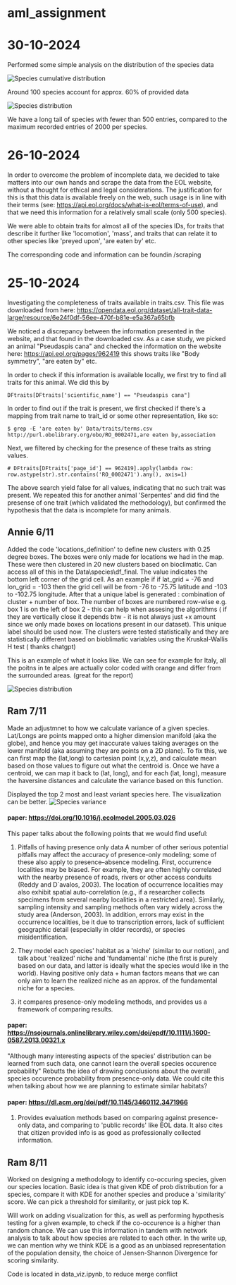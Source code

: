 # aml_assignment

# 30-10-2024
Performed some simple analysis on the distribution of the species data

![Species cumulative distribution](./images/freq_cum_species_id.png)

Around 100 species account for approx. 60% of provided data

![Species distribution](./images/freq_dist_species_id.png)

We have a long tail of species with fewer than 500 entries, compared to the maximum recorded entries of 2000 per species.

# 26-10-2024

In order to overcome the problem of incomplete data, we decided to take matters into our own hands and scrape the data from the EOL website, without a thought for ethical and legal considerations. The justification for this is that this data is available freely on the web, such usage is in line with their terms (see: https://api.eol.org/docs/what-is-eol/terms-of-use), and that we need this information for a relatively small scale (only 500 species).

We were able to obtain traits for almost all of the species IDs, for traits that describe it further like 'locomotion', 'mass', and traits that can relate it to other species like 'preyed upon', 'are eaten by' etc.

The corresponding code and information can be foundin /scraping

# 25-10-2024

Investigating the completeness of traits available in traits.csv. 
This file was downloaded from here: https://opendata.eol.org/dataset/all-trait-data-large/resource/6e24f0df-56ee-470f-b81e-e5a367a65bfb

We noticed a discrepancy between the information presented in the website, and that found in the downloaded csv. 
As a case study, we picked an animal "Pseudaspis cana" and checked the information on the website here: https://api.eol.org/pages/962419
this shows traits like "Body symmetry", "are eaten by" etc. 

In order to check if this information is available locally, we first try to find all traits for this animal. We did this by

```
DFtraits[DFtraits['scientific_name'] == "Pseudaspis cana"]
```

In order to find out if the trait is present, we first checked if there's a mapping from trait name to trait_id or some other representation, like so:

``` 
$ grep -E 'are eaten by' Data/traits/terms.csv
http://purl.obolibrary.org/obo/RO_0002471,are eaten by,association
```

Next, we filtered by checking for the presence of these traits as string values. 

```
# DFtraits[DFtraits['page_id'] == 962419].apply(lambda row: row.astype(str).str.contains('RO_0002471').any(), axis=1)
```

The above search yield false for all values, indicating that no such trait was present.
We repeated this for another animal 'Serpentes' and did find the presense of one trait (which validated the methodology), but confirmed the hypothesis that the data is incomplete for many animals.

## Annie 6/11

Added the code 'locations_definition' to define new clusters with 0.25 degree boxes. The boxes were only made for locations we had in the map. These were then clustered in 20 new clusters based on bioclimatic. Can access all of this in the Data\species\df_final. The value indicates the bottom left corner of the grid cell. As an example if if lat_grid = -76 and lon_grid = -103 then the grid cell will be from -76 to -75.75 latitude and -103 to -102.75 longitude. After that a unique label is generated : combination of cluster + number of box. The number of boxes are numbered row-wise e.g. box 1 is on the left of box 2 - this can help when assesing the algorithms ( if they are vertically close it depends btw - it is not always just +x amount since we only made boxes on locations present in our dataset). This unique label should be used now.
The clusters were tested statistically and they are statistically different based on bioblimatic variables using the Kruskal-Wallis H test ( thanks chatgpt)

This is an example of what it looks like. We can see for example for Italy, all the poitns in te alpes are actually color coded with orange and differ from the surrounded areas. (great for the report)

![Species distribution](./images/kmeans_clustering.png)

## Ram 7/11
Made an adjustmnet to how we calculate variance of a given species. Lat/Longs are points mapped onto a higher dimension manifold (aka the globe), and hence you may get inaccurate values taking averages on the lower manifold (aka assuming they are points on a 2D plane). To fix this, we can first map the (lat,long) to cartesian point (x,y,z), and calculate mean based on those values to figure out what the centroid is. Once we have a centroid, we can map it back to (lat, long), and for each (lat, long), measure the haversine distances and calculate the variance based on this function. 

Displayed the top 2 most and least variant species here. The visualization can be better.
![Species variance](./images/variance_top_2.png)

#### paper: https://doi.org/10.1016/j.ecolmodel.2005.03.026
This paper talks about the following points that we would find useful:
1. Pitfalls of having presence only data
A number of other serious potential pitfalls may affect the accuracy of presence-only modeling; some of these also apply to presence–absence modeling. First, occurrence localities may be biased. For example, they are often highly correlated with the nearby presence of roads, rivers or other access conduits (Reddy and D´avalos, 2003). The location of occurrence localities may also exhibit spatial auto-correlation (e.g., if a researcher collects specimens from several nearby localities in a restricted area). Similarly, sampling intensity and sampling methods often vary widely across the study area (Anderson, 2003). In addition, errors may exist in the occurrence localities, be it due to transcription errors, lack of sufficient geographic detail (especially in older records), or species misidentification.

2. They model each species' habitat as a 'niche' (similar to our notion), and talk about 'realized' niche and 'fundamental' niche (the first is purely based on our data, and latter is ideally what the species would like in the world). Having positive only data + human factors means that we can only aim to learn the realized niche as an approx. of the fundamental niche for a species. 

3. it compares presence-only modeling methods, and provides us a framework of comparing results. 

#### paper: https://nsojournals.onlinelibrary.wiley.com/doi/epdf/10.1111/j.1600-0587.2013.00321.x
"Although many interesting aspects of the species' distribution can be learned from such data, one cannot learn the overall species occurence probability"
Rebutts the idea of drawing conclusions about the overall species occurence probability from presence-only data. We could cite this when talking about how we are planning to estimate similar habitats?

#### paper: https://dl.acm.org/doi/pdf/10.1145/3460112.3471966
1. Provides evaluation methods based on comparing against presence-only data, and comparing to 'public records' like EOL data. It also cites that citizen provided info is as good as professionally collected information. 

## Ram 8/11
Worked on designing a methodology to identify co-occuring species, given our species location. Basic idea is that given KDE of prob distribution for a species, compare it with KDE for another species and produce a 'similarity' score. We can pick a threshold for similarity, or just pick top K. 

Will work on adding visualization for this, as well as performing hypothesis testing for a given example, to check if the co-occurence is a higher than random chance. We can use this information in tandem with network analysis to talk about how species are related to each other. In the write up, we can mention why we think KDE is a good as an unbiased representation of the population density, the choice of Jensen-Shannon Divergence for scoring similarity.

Code is located in data_viz.ipynb, to reduce merge conflict